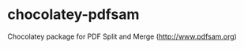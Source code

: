 chocolatey-pdfsam
=================

Chocolatey package for PDF Split and Merge (http://www.pdfsam.org)
